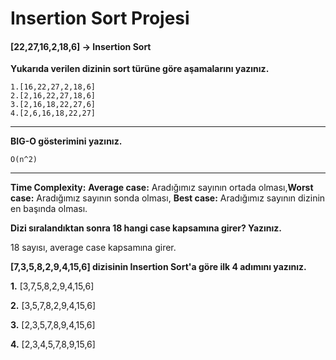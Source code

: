 # Insertion Sort Projesi
#### [22,27,16,2,18,6] -> Insertion Sort
**Yukarıda verilen dizinin sort türüne göre aşamalarını yazınız.**
```
1.[16,22,27,2,18,6]  
2.[2,16,22,27,18,6]   
3.[2,16,18,22,27,6]   
4.[2,6,16,18,22,27]
```
---

**BIG-O gösterimini yazınız.**

```
O(n^2)
```
---
**Time Complexity:** **Average case:** Aradığımız sayının ortada olması,**Worst case:** Aradığımız sayının sonda olması, **Best case:** Aradığımız sayının dizinin en başında olması.


**Dizi sıralandıktan sonra 18 hangi case kapsamına girer? Yazınız.**

18 sayısı, average case kapsamına girer.

**[7,3,5,8,2,9,4,15,6] dizisinin Insertion Sort'a göre ilk 4 adımını yazınız.**

**1.** [3,7,5,8,2,9,4,15,6]

**2.** [3,5,7,8,2,9,4,15,6]

**3.** [2,3,5,7,8,9,4,15,6]

**4.** [2,3,4,5,7,8,9,15,6]






